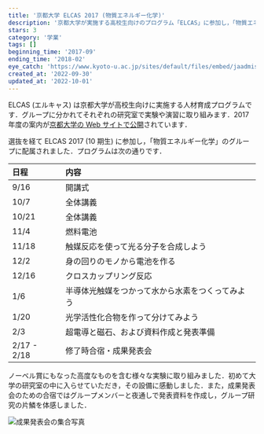 ```yaml
---
title: '京都大学 ELCAS 2017 (物質エネルギー化学)'
description: '京都大学が実施する高校生向けのプログラム「ELCAS」に参加し，「物質エネルギー化学」の実習に取り組みました．'
stars: 3
category: '学業'
tags: []
beginning_time: '2017-09'
ending_time: '2018-02'
eye_catch: 'https://www.kyoto-u.ac.jp/sites/default/files/embed/jaadmissionsevents_newsdepartmentgakusainews2017images170705_101.jpg'
created_at: '2022-09-30'
updated_at: '2022-10-01'
---
```


ELCAS (エルキャス) は京都大学が高校生向けに実施する人材育成プログラムです．グループに分かれてそれぞれの研究室で実験や演習に取り組みます．2017 年度の案内が[京都大学の Web サイトで公開](https://www.kyoto-u.ac.jp/sites/default/files/embed/jaadmissionsevents_newsdepartmentgakusainews2017documents170705_101_1.pdf)されています．

選抜を経て ELCAS 2017 (10 期生) に参加し，「物質エネルギー化学」のグループに配属されました．プログラムは次の通りです．

| 日程        | 内容                                             |
| :---------- | :----------------------------------------------- |
| 9/16        | 開講式                                           |
| 10/7        | 全体講義                                         |
| 10/21       | 全体講義                                         |
| 11/4        | 燃料電池                                         |
| 11/18       | 触媒反応を使って光る分子を合成しよう             |
| 12/2        | 身の回りのモノから電池を作る                     |
| 12/16       | クロスカップリング反応                           |
| 1/6         | 半導体光触媒をつかって水から水素をつくってみよう |
| 1/20        | 光学活性化合物を作って分けてみよう               |
| 2/3         | 超電導と磁石、および資料作成と発表準備           |
| 2/17 - 2/18 | 修了時合宿・成果発表会                           |

ノーベル賞にもなった高度なものを含む様々な実験に取り組みました．初めて大学の研究室の中に入らせていただき，その設備に感動しました．また，成果発表会のための合宿ではグループメンバーと夜通しで発表資料を作成し，グループ研究の片鱗を体感しました．

![成果発表会の集合写真](https://www.kyoto-u.ac.jp/sites/default/files/embed/jaadmissionsevents_newsdepartmentgakusainews2017images180218_105.jpg)
